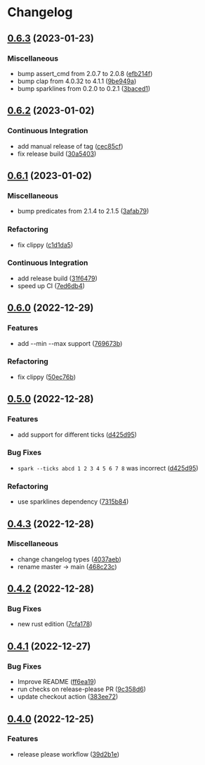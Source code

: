 # Changelog

## [0.6.3](https://github.com/ekroon/spark-rs/compare/v0.6.2...v0.6.3) (2023-01-23)


### Miscellaneous

* bump assert_cmd from 2.0.7 to 2.0.8 ([efb214f](https://github.com/ekroon/spark-rs/commit/efb214f606323508e399d87451f4652dc5037a1d))
* bump clap from 4.0.32 to 4.1.1 ([9be949a](https://github.com/ekroon/spark-rs/commit/9be949aef0fdf6bb1cccde9d052a9e7fa8f893c0))
* bump sparklines from 0.2.0 to 0.2.1 ([3baced1](https://github.com/ekroon/spark-rs/commit/3baced142db4db716a273a0f8c61cabd5791c019))

## [0.6.2](https://github.com/ekroon/spark-rs/compare/v0.6.1...v0.6.2) (2023-01-02)


### Continuous Integration

* add manual release of tag ([cec85cf](https://github.com/ekroon/spark-rs/commit/cec85cf682d52c3430bad007aa5b9efb2610dc5d))
* fix release build ([30a5403](https://github.com/ekroon/spark-rs/commit/30a540333a70cdd28165c15f53e6424560fae588))

## [0.6.1](https://github.com/ekroon/spark-rs/compare/v0.6.0...v0.6.1) (2023-01-02)


### Miscellaneous

* bump predicates from 2.1.4 to 2.1.5 ([3afab79](https://github.com/ekroon/spark-rs/commit/3afab79cf7d1d5f9cfbb86158d85f492a2e2731a))


### Refactoring

* fix clippy ([c1d1da5](https://github.com/ekroon/spark-rs/commit/c1d1da5275c0323f47e51884e5771bd8eb56d94c))


### Continuous Integration

* add release build ([31f6479](https://github.com/ekroon/spark-rs/commit/31f64798afa7d66de309719eb81d9943d075db0c))
* speed up CI ([7ed6db4](https://github.com/ekroon/spark-rs/commit/7ed6db4a3490a59141311afca2b7a2e16cfb4b8a))

## [0.6.0](https://github.com/ekroon/spark-rs/compare/v0.5.0...v0.6.0) (2022-12-29)


### Features

* add --min --max support ([769673b](https://github.com/ekroon/spark-rs/commit/769673bf3d59aa40605e1aefe2de234c32d30aeb))


### Refactoring

* fix clippy ([50ec76b](https://github.com/ekroon/spark-rs/commit/50ec76b8a0da266d967949479bb1b2c867fee38b))

## [0.5.0](https://github.com/ekroon/spark-rs/compare/v0.4.3...v0.5.0) (2022-12-28)


### Features

* add support for different ticks ([d425d95](https://github.com/ekroon/spark-rs/commit/d425d95699c58f587d1321f6291dd0f644e2fee5))


### Bug Fixes

* `spark --ticks abcd 1 2 3 4 5 6 7 8` was incorrect ([d425d95](https://github.com/ekroon/spark-rs/commit/d425d95699c58f587d1321f6291dd0f644e2fee5))


### Refactoring

* use sparklines dependency ([7315b84](https://github.com/ekroon/spark-rs/commit/7315b843b2debf82b407762de2a8ad1954be3cb1))

## [0.4.3](https://github.com/ekroon/spark-rs/compare/v0.4.2...v0.4.3) (2022-12-28)


### Miscellaneous

* change changelog types ([4037aeb](https://github.com/ekroon/spark-rs/commit/4037aeb132c97369bcbf0889d9c8c20d5c845a9c))
* rename master -&gt; main ([468c23c](https://github.com/ekroon/spark-rs/commit/468c23c0ddc80aec67ed035ac22570f895173161))

## [0.4.2](https://github.com/ekroon/spark-rs/compare/v0.4.1...v0.4.2) (2022-12-28)


### Bug Fixes

* new rust edition ([7cfa178](https://github.com/ekroon/spark-rs/commit/7cfa1786c7ac3c06a715b0b5fb1b1478b016e6f2))

## [0.4.1](https://github.com/ekroon/spark-rs/compare/v0.4.0...v0.4.1) (2022-12-27)


### Bug Fixes

* Improve README ([ff6ea19](https://github.com/ekroon/spark-rs/commit/ff6ea19f3c466c697d10a147260a28b01e95a3cc))
* run checks on release-please PR ([9c358d6](https://github.com/ekroon/spark-rs/commit/9c358d62f645c0ca9f719f8351b484938c7ea5dd))
* update checkout action ([383ee72](https://github.com/ekroon/spark-rs/commit/383ee72fe589726894bda2c015d97c1dae16f201))

## [0.4.0](https://github.com/ekroon/spark-rs/compare/v0.3.0...v0.4.0) (2022-12-25)


### Features

* release please workflow ([39d2b1e](https://github.com/ekroon/spark-rs/commit/39d2b1e27c460b422412dab69c7f83f2b0ce20d6))
